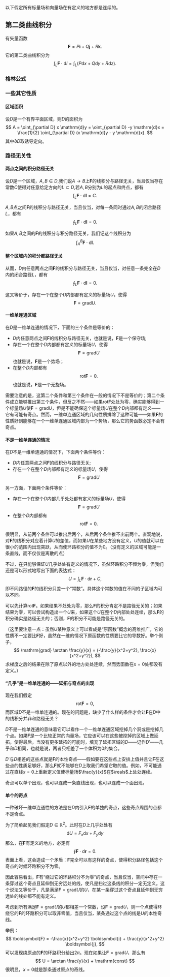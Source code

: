 以下假定所有标量场和向量场在有定义的地方都是连续的。

## 第二类曲线积分
有矢量函数
$$
\boldsymbol{F} = P \boldsymbol{i} + Q \boldsymbol{j} + R \boldsymbol{k}.
$$
它的第二类曲线积分为
$$
\int_L \boldsymbol{F} \cdot \mathrm{d}l = \int_L (P\mathrm{d}x + Q \mathrm{d}y + R \mathrm{d}z).
$$

### 格林公式

### 一些其它性质

#### 区域面积
设$D$是一个有界平面区域，则$D$的面积为
$$
A = \oint_{\partial D} x \mathrm{d}y = \oint_{\partial D} -y \mathrm{d}x = \frac{1}{2} \oint_{\partial D} (x \mathrm{d}y - y \mathrm{d}x).
$$
其中$\partial D$取诱导定向。

### 路径无关性


#### 两点之间的积分路径无关
设$D$是一个区域，$A,B \in D,$我们说$A\rightarrow B$上$\boldsymbol{F}$的线积分与路径无关，当且仅当存在常数$C$使得对任意给定方向的$L \subset D,$若$A,B$分别为$L$的起点和终点，都有
$$
\int_L \boldsymbol{F} \cdot \mathrm{d}\boldsymbol{l} = C.
$$

$A,B$点之间$\boldsymbol{F}$的线积分与路径无关，当且仅当，对每一条同时通过$A,B$的闭合路径$L$，都有
$$
\oint_L \boldsymbol{F} \cdot \mathrm{d} \boldsymbol{l} = 0.
$$

如果$A,B$之间的$\boldsymbol{F}$的线积分与积分路径无关，我们记这个线积分为
$$
\int_A^B \boldsymbol{F} \cdot \mathrm{d} \boldsymbol{l}.
$$

#### 整个区域内的积分都路径无关
从而，$D$内任意两点之间$\boldsymbol{F}$的线积分与路径无关，当且仅当，对任意一条完全在$D$内的闭合路径$L$，都有
$$
\oint_L \boldsymbol{F} \cdot \mathrm{d} \boldsymbol{l} = 0.
$$

这又等价于，存在一个在整个$D$内部都有定义的标量场$U$，使得
$$
\boldsymbol{F} = \mathrm{grad} U.
$$

#### 一维单连通区域
在$D$是一维单连通的情况下，下面的三个条件是等价的：
- $D$内任意两点之间$\boldsymbol{F}$的线积分与路径无关，也就是说，$\boldsymbol{F}$是一个保守场;
- 存在一个在整个$D$内部都有定义的标量场$U$，使得
  $$
  \boldsymbol{F} = \mathrm{grad} U
  $$ 
  也就是说，$\boldsymbol{F}$是一个势场；
- 在整个$D$内部都有
  $$
  \mathrm{rot}\boldsymbol{F} = 0.
  $$
  也就是说，$\boldsymbol{F}$是一个无旋场。

需要注意的是，这第二个条件和第三个条件在一般的情况下不是等价的；第二个条件成立能够推出第三个条件，但反之不然——如果$\mathrm{rot}\boldsymbol{F}$处处为零，确实能够得到一个标量场$U$使$\boldsymbol{F} = \mathrm{grad}U$，但是不能确保这个标量场$U$在整个$D$内部都有定义——它有可能有奇点。然而，一维单连通区域的几何性质排除了这种可能——如果$\boldsymbol{F}$的性质好到能够在一个一维单连通区域内部为一个势场，那么它的势函数必定不会有奇点。

#### 不是一维单连通的情况
在$D$不是一维单连通的情况下，下面两个条件等价：
- $D$内任意两点之间$\boldsymbol{F}$的线积分与路径无关;
- 存在一个在整个$D$内部都有定义的标量场$U$，使得
$$
\boldsymbol{F} = \mathrm{grad} U
$$ 

另一方面，下面两个条件等价：
- 存在一个在整个$D$内部几乎处处都有定义的标量场$U$，使得
$$
\boldsymbol{F} = \mathrm{grad} U
$$ 
- 在整个$D$内部都有
  $$
  \mathrm{rot}\boldsymbol{F} = 0.
  $$

很明显，从前两个条件可以推出后两个，从后两个条件推不出前两个。直观地说，对$\boldsymbol{F}$的线积分对应着计算$U$的差值，而如果$U$在某些地方没有定义，$U$的值就可以在很小的范围内出现突跃，从而使环路积分的值不为0。（没有定义的区域可能是一条直线，而不仅仅是离散的点）

不过，在只能够保证$U$几乎处处有定义的情况下，虽然环路积分不恒为零，但我们还是可以形式地写出下面的表达式：
$$
U = \int_L \boldsymbol{F} \cdot \mathrm{d} \boldsymbol{r} + C,
$$
即不同路径的$\boldsymbol{F}$的线积分只差一个“常数”。具体这个常数的值在不同的子区域内可以不同。

可以先计算$\mathrm{rot}\boldsymbol{F}$。如果结果不处处为零，那么$\boldsymbol{F}$的积分肯定不是路径无关的；如果结果为零，可以尝试构造出一个$U$来，如果这个$U$在整个$D$内部处处连续，那么$\boldsymbol{F}$的积分确实是路径无关的；否则，$\boldsymbol{F}$的积分不可能是路径无关的。

（这里要注意一点：虽然$U$某种意义上可以看成是“原函数”概念的高维推广，它的性质不一定要比$\boldsymbol{F}$好，虽然在一维的情况下原函数的性质要比它的导数好。举个例子，
$$
\mathrm{grad} \arctan \frac{y}{x} = (-\frac{y}{x^2+y^2}, \frac{x}{x^2+y^2}),
$$
求梯度之后的结果在除了原点以外的地方处处连续，然而势函数在$x=0$处都没有定义。）

#### “几乎”是一维单连通的——延拓与奇点的出现
现在我们假定
$$
\mathrm{rot}\boldsymbol{F} = 0,
$$
而区域$D$不是一维单连通的。现在的问题是，缺少了什么样的条件才会让$\boldsymbol{F}$在$D$中的线积分并非和路径无关？

$D$不是一维单连通的意味着它可以看作一个一维单连通区域挖掉几个洞或是挖掉几个点。如果$\boldsymbol{F}$是一个比较正常的向量场，它应该可以在这些被挖掉的区域上做延拓，使得最后，当没有更多延拓的可能时，填充了延拓区域的$D$——记作$D'$——几乎和$D$相同，也就是说，两者只相差了一个体积为0的集合。

$D'$与$D$相差的这些点就是$\boldsymbol{F}$的本性奇点——假如要在这些点上安排上值并且让$\boldsymbol{F}$在这些点的性质足够好，那么$\boldsymbol{F}$就不能够在$D$上取我们希望它取的值。例如，不可能通过在直线$x=0$上重新定义值使标量场$\frac{y}{x}$在$\reals$上处处连续。

奇点可以单个出现，也可以连成一条直线出现，也可以连成一个面出现。

#### 单个的奇点
一种破坏一维单连通性的方法是在$D$内引入$\boldsymbol{F}$的单独的奇点，这些奇点周围的点都不是奇点。

为了简单起见我们假定$D \in \mathbb{R}^2$。此时在$D$上几乎处处有
$$
\mathrm{d}U = F_x \mathrm{d}x + F_y \mathrm{d}y
$$
那么，在$\boldsymbol{F}$有定义的地方，必定有
$$
\oint \boldsymbol{F} \cdot \mathrm{d} \boldsymbol{r} = 0.
$$
表面上看，这会造成一个矛盾：$\boldsymbol{F}$完全可以有这样的奇点，使得积分路径包括这个奇点的时候环路积分不为零。

因此容易看出，$\boldsymbol{F}$有“绕过它的环路积分不为零”的奇点，当且仅当，空间中存在一条穿过这个奇点且延伸到无穷远处的线，使凡是扫过这条线的积分一定无定义。这个说法又等价于，凡是满足$\boldsymbol{F} = \mathrm{grad} U$的$U$，在某一条穿过这个奇点且延伸到无穷远处的线处都不能有定义。

考虑到所有满足$\boldsymbol{F} = \mathrm{grad}U$的$U$都相差一个常数，设$\boldsymbol{F} = \mathrm{grad}U$，则一个点使得环绕它的$\boldsymbol{F}$的环路积分可以取非零值，当且仅当，某条通过这个点的线是$U$的本性奇线。

举例：
$$
\boldsymbol{F} = -\frac{x}{x^2+y^2} \boldsymbol{i} + \frac{y}{x^2+y^2} \boldsymbol{j},
$$
可以发现绕原点的$\boldsymbol{F}$的环路积分给出$2\pi$。现在如果让$\boldsymbol{F} = \mathrm{grad}U$，那么有
$$
U = \arctan \frac{y}{x} + \mathrm{const}
$$
很明显，$x=0$就是那条通过原点的奇线。

